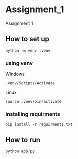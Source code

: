 # Assignment_1
Assignment 1

## How to set up

```
python -m venv .venv
```
### using venv
Windows
```
.venv/Scripts/Activate
```
Linux
```
source .venv/bin/activate
```
### installing requirments
```
pip install -r requirments.txt
```
## How to run
```
python app.py
```
